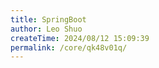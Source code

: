 ```yaml
---
title: SpringBoot
author: Leo Shuo
createTime: 2024/08/12 15:09:39
permalink: /core/qk48v01q/
---
```


